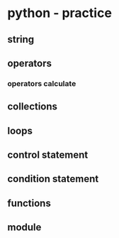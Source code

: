# python - practice

## string

## operators

### operators calculate

## collections

## loops 

## control statement

## condition statement

## functions

## module


